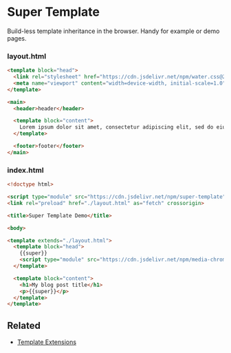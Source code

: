# Super Template

Build-less template inheritance in the browser. Handy for example or demo pages. 

### layout.html

```html
<template block="head">
  <link rel="stylesheet" href="https://cdn.jsdelivr.net/npm/water.css@2/out/water.css" />
  <meta name="viewport" content="width=device-width, initial-scale=1.0" />
</template>

<main>
  <header>header</header>

  <template block="content">
    Lorem ipsum dolor sit amet, consectetur adipiscing elit, sed do eiusmod tempor incididunt ut labore et dolore magna aliqua. Ut enim ad minim veniam, quis nostrud exercitation ullamco laboris nisi ut aliquip ex ea commodo consequat. Duis aute irure dolor in reprehenderit in voluptate velit esse cillum dolore eu fugiat nulla pariatur. Excepteur sint occaecat cupidatat non proident, sunt in culpa qui officia deserunt mollit anim id est laborum.
  </template>

  <footer>footer</footer>
</main>
```

### index.html

```html
<!doctype html>

<script type="module" src="https://cdn.jsdelivr.net/npm/super-template"></script>
<link rel="preload" href="./layout.html" as="fetch" crossorigin>

<title>Super Template Demo</title>

<body>

<template extends="./layout.html">
  <template block="head">
    {{super}}
    <script type="module" src="https://cdn.jsdelivr.net/npm/media-chrome/+esm"></script>
  </template>

  <template block="content">
    <h1>My blog post title</h1>
    <p>{{super}}</p>
  </template>
</template>
```

## Related

- [Template Extensions](https://github.com/luwes/template-extensions)
